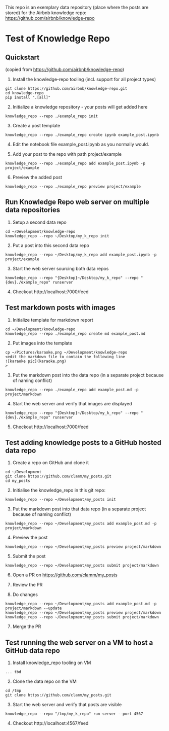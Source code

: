 This repo is an exemplary data repository (place where the posts are stored) for the Airbnb knowledge repo: https://github.com/airbnb/knowledge-repo


# Test of Knowledge Repo

## Quickstart 
(copied from https://github.com/airbnb/knowledge-repo)

1. Install the knowledge-repo tooling (incl. support for all project types)
  
  ```
  git clone https://github.com/airbnb/knowledge-repo.git
  cd knowledge-repo
  pip install ".[all]"
  ```

2. Initialize a knowledge repository - your posts will get added here

  ```
  knowledge_repo --repo ./example_repo init
  ```

3. Create a post template

  ```
  knowledge_repo --repo ./example_repo create ipynb example_post.ipynb
  ```

4. Edit the notebook file example_post.ipynb as you normally would.

5. Add your post to the repo with path project/example

  ```
  knowledge_repo --repo ./example_repo add example_post.ipynb -p project/example
  ```

6. Preview the added post

  ```
  knowledge_repo --repo ./example_repo preview project/example
  ```


## Run Knowledge Repo web server on multiple data repositories

1. Setup a second data repo

  ```
  cd ~/Development/knowledge-repo
  knowledge_repo --repo ~/Desktop/my_k_repo init
  ```

2. Put a post into this second data repo

  ```
  knowledge_repo --repo ~/Desktop/my_k_repo add example_post.ipynb -p project/example
  ```

3. Start the web server sourcing both data repos

  ```
  knowledge_repo --repo "{Desktop}~/Desktop/my_k_repo" --repo "{dev}./example_repo" runserver
  ```

4. Checkout http://localhost:7000/feed


## Test markdown posts with images

1. Initialize template for markdown report

  ```
  cd ~/Development/knowledge-repo
  knowledge_repo --repo ./example_repo create md example_post.md
  ```

2. Put images into the template

  ```
  cp ~/Pictures/karaoke.png ~/Development/knowledge-repo
  <edit the markdown file to contain the following line
  ![karaoke pic](karaoke.png)
  >
  ```

3. Put the markdown post into the data repo (in a separate project because of naming conflict)

  ```
  knowledge_repo --repo ./example_repo add example_post.md -p project/markdown
  ```

4. Start the web server and verify that images are displayed

  ```
  knowledge_repo --repo "{Desktop}~/Desktop/my_k_repo" --repo "{dev}./example_repo" runserver
  ```

5. Checkout http://localhost:7000/feed


## Test adding knowledge posts to a GitHub hosted data repo

1. Create a repo on GitHub and clone it

  ```
  cd ~/Development
  git clone https://github.com/clamm/my_posts.git
  cd my_posts
  ```

2. Initialise the knowledge_repo in this git repo:

  ```
  knowledge_repo --repo ~/Development/my_posts init
  ```

3. Put the markdown post into that data repo (in a separate project because of naming conflict)

  ```
  knowledge_repo --repo ~/Development/my_posts add example_post.md -p project/markdown
  ```

4. Preview the post

  ```
  knowledge_repo --repo ~/Development/my_posts preview project/markdown
  ```

5. Submit the post

  ```
  knowledge_repo --repo ~/Development/my_posts submit project/markdown
  ```

6. Open a PR on https://github.com/clamm/my_posts

7. Review the PR

8. Do changes

  ```
  knowledge_repo --repo ~/Development/my_posts add example_post.md -p project/markdown --update
  knowledge_repo --repo ~/Development/my_posts preview project/markdown
  knowledge_repo --repo ~/Development/my_posts submit project/markdown
  ```

7. Merge the PR


## Test running the web server on a VM to host a GitHub data repo

1. Install knowledge_repo tooling on VM

  ```
  ... tbd
  ```

2. Clone the data repo on the VM

  ```
  cd /tmp
  git clone https://github.com/clamm/my_posts.git
  ```

3. Start the web server and verify that posts are visible

  ```
  knowledge_repo --repo "/tmp/my_k_repo" run server --port 4567
  ```

4. Checkout http://localhost:4567/feed

